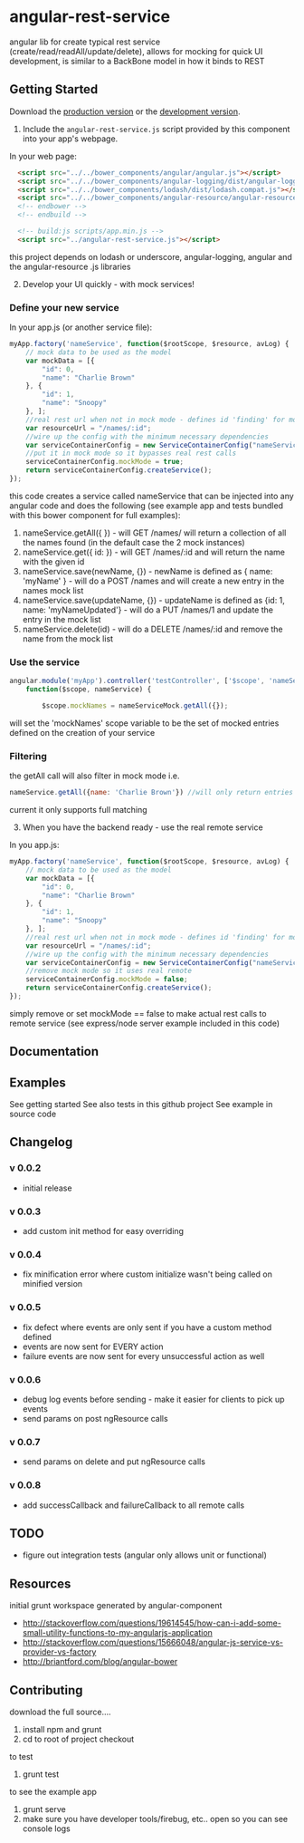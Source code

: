 # angular-rest-service

angular lib for create typical rest service (create/read/readAll/update/delete),
allows for mocking for quick UI development, is similar to a BackBone model in how it binds to REST

## Getting Started

Download the [production version][min] or the [development version][max].

[min]: https://raw.github.com/aronvaughan/angular-rest-service/master/dist/angular-rest-service.min.js
[max]: https://raw.github.com/aronvaughan/angular-rest-service/master/dist/angular-rest-service.js

1. Include the `angular-rest-service.js` script provided by this component into your app's webpage.

In your web page:

```html
  <script src="../../bower_components/angular/angular.js"></script>
  <script src="../../bower_components/angular-logging/dist/angular-logging.min.js"></script>
  <script src="../../bower_components/lodash/dist/lodash.compat.js"></script>
  <script src="../../bower_components/angular-resource/angular-resource.js"></script>
  <!-- endbower -->
  <!-- endbuild -->

  <!-- build:js scripts/app.min.js -->
  <script src="../angular-rest-service.js"></script>
```
this project depends on lodash or underscore, angular-logging, angular and the angular-resource .js libraries

2. Develop your UI quickly - with mock services!


### Define your new service
In your app.js (or another service file):

```js
myApp.factory('nameService', function($rootScope, $resource, avLog) {
    // mock data to be used as the model
    var mockData = [{
        "id": 0,
        "name": "Charlie Brown"
    }, {
        "id": 1,
        "name": "Snoopy"
    }, ];
    //real rest url when not in mock mode - defines id 'finding' for mock mode
    var resourceUrl = "/names/:id";
    //wire up the config with the minimum necessary dependencies
    var serviceContainerConfig = new ServiceContainerConfig("nameServiceMock", resourceUrl, mockData, $rootScope, $resource, avLog);
    //put it in mock mode so it bypasses real rest calls
    serviceContainerConfig.mockMode = true;
    return serviceContainerConfig.createService();
});
```

this code creates a service called nameService that can be injected into any angular code and does the following (see example app
and tests bundled with this bower component for full examples):

1. nameService.getAll({ }) - will GET /names/  will return a collection of all the names found (in the default case the 2 mock instances)
2. nameService.get({ id: <id> }) - will GET /names/:id and will return the name with the given id
3. nameService.save(newName, {})  - newName is defined as { name: 'myName' } - will do a POST /names and will create a new entry in the names mock list
4. nameService.save(updateName, {}) - updateName is defined as {id: 1, name: 'myNameUpdated'} - will do a PUT /names/1 and update the entry in the mock list
5. nameService.delete(id) - will do a DELETE /names/:id and remove the name from the mock list

### Use the service
```js
angular.module('myApp').controller('testController', ['$scope', 'nameService',
    function($scope, nameService) {

        $scope.mockNames = nameServiceMock.getAll({});

```

will set the 'mockNames' scope variable to be the set of mocked entries defined on the creation of your service

### Filtering

the getAll call will also filter in mock mode i.e.
```js
nameService.getAll({name: 'Charlie Brown'}) //will only return entries that have the name Charlie Brown
```
current it only supports full matching

3. When you have the backend ready - use the real remote service

In you app.js:

```js
myApp.factory('nameService', function($rootScope, $resource, avLog) {
    // mock data to be used as the model
    var mockData = [{
        "id": 0,
        "name": "Charlie Brown"
    }, {
        "id": 1,
        "name": "Snoopy"
    }, ];
    //real rest url when not in mock mode - defines id 'finding' for mock mode
    var resourceUrl = "/names/:id";
    //wire up the config with the minimum necessary dependencies
    var serviceContainerConfig = new ServiceContainerConfig("nameServiceMock", resourceUrl, mockData, $rootScope, $resource, avLog);
    //remove mock mode so it uses real remote
    serviceContainerConfig.mockMode = false;
    return serviceContainerConfig.createService();
});
```

simply remove or set mockMode == false to make actual rest calls to remote service (see express/node server example included in this code)


## Documentation

## Examples
See getting started
See also tests in this github project
See example in source code

## Changelog

### v 0.0.2

* initial release

### v 0.0.3

* add custom init method for easy overriding

### v 0.0.4

* fix minification error where custom initialize wasn't being called on minified version

### v 0.0.5

* fix defect where events are only sent if you have a custom method defined
* events are now sent for EVERY action
* failure events are now sent for every unsuccessful action as well

### v 0.0.6

* debug log events before sending - make it easier for clients to pick up events
* send params on post ngResource calls

### v 0.0.7
* send params on delete and put ngResource calls

### v 0.0.8
* add successCallback and failureCallback to all remote calls

## TODO

* figure out integration tests (angular only allows unit or functional)

## Resources

initial grunt workspace generated by angular-component

* http://stackoverflow.com/questions/19614545/how-can-i-add-some-small-utility-functions-to-my-angularjs-application
* http://stackoverflow.com/questions/15666048/angular-js-service-vs-provider-vs-factory
* http://briantford.com/blog/angular-bower

## Contributing

download the full source....

1. install npm and grunt
2. cd to root of project checkout

to test

1. grunt test

to see the example app

1. grunt serve
2. make sure you have developer tools/firebug, etc.. open so you can see console logs

